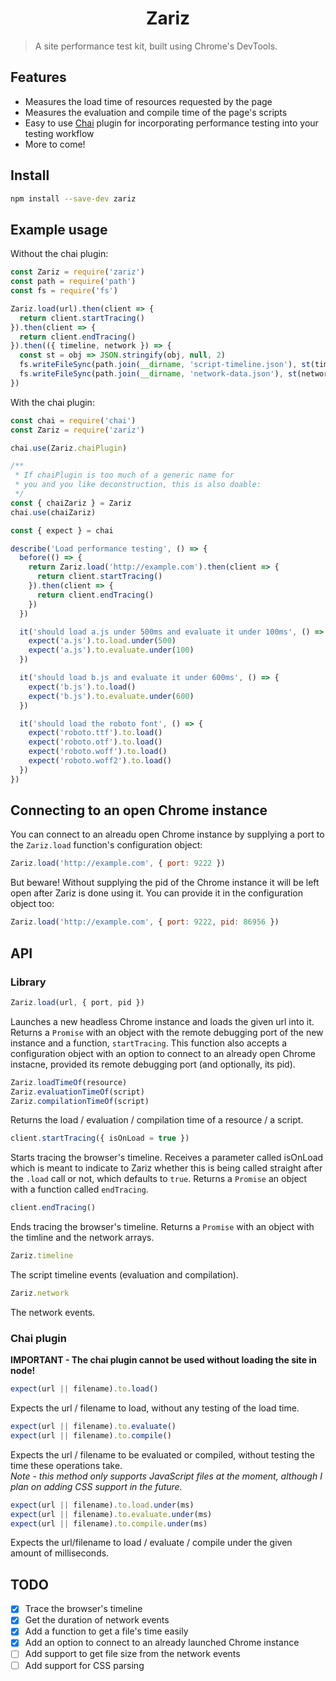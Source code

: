 <h1 align="center">
  Zariz
</h1>

> A site performance test kit, built using Chrome's DevTools.

## Features
 - Measures the load time of resources requested by the page
 - Measures the evaluation and compile time of the page's scripts
 - Easy to use [Chai](http://chaijs.com) plugin for incorporating performance testing into your testing workflow
 - More to come!

## Install
```bash
npm install --save-dev zariz
```

## Example usage
Without the chai plugin:
```javascript
const Zariz = require('zariz')
const path = require('path')
const fs = require('fs')

Zariz.load(url).then(client => {
  return client.startTracing()
}).then(client => {
  return client.endTracing()
}).then(({ timeline, network }) => {
  const st = obj => JSON.stringify(obj, null, 2)
  fs.writeFileSync(path.join(__dirname, 'script-timeline.json'), st(timeline))
  fs.writeFileSync(path.join(__dirname, 'network-data.json'), st(network))
})
```

With the chai plugin:
```javascript
const chai = require('chai')
const Zariz = require('zariz')

chai.use(Zariz.chaiPlugin)

/**
 * If chaiPlugin is too much of a generic name for
 * you and you like deconstruction, this is also doable:
 */
const { chaiZariz } = Zariz
chai.use(chaiZariz)

const { expect } = chai

describe('Load performance testing', () => {
  before(() => {
    return Zariz.load('http://example.com').then(client => {
      return client.startTracing()
    }).then(client => {
      return client.endTracing()
    })
  })

  it('should load a.js under 500ms and evaluate it under 100ms', () => {
    expect('a.js').to.load.under(500)
    expect('a.js').to.evaluate.under(100)
  })

  it('should load b.js and evaluate it under 600ms', () => {
    expect('b.js').to.load()
    expect('b.js').to.evaluate.under(600)
  })

  it('should load the roboto font', () => {
    expect('roboto.ttf').to.load()
    expect('roboto.otf').to.load()
    expect('roboto.woff').to.load()
    expect('roboto.woff2').to.load()
  })
})
```

## Connecting to an open Chrome instance
You can connect to an alreadu open Chrome instance by supplying a port to the `Zariz.load` function's configuration object:
```javascript
Zariz.load('http://example.com', { port: 9222 })
```
But beware! Without supplying the pid of the Chrome instance it will be left open after Zariz is done using it. You can provide it in the configuration object too:
```javascript
Zariz.load('http://example.com', { port: 9222, pid: 86956 })
```

## API
### Library
```js
Zariz.load(url, { port, pid })
```
Launches a new headless Chrome instance and loads the given url into it. Returns a `Promise` with an object with the remote debugging port of the new instance and a function, `startTracing`. This function also accepts a configuration object with an option to connect to an already open Chrome instacne, provided its remote debugging port (and optionally, its pid).

```js
Zariz.loadTimeOf(resource)
Zariz.evaluationTimeOf(script)
Zariz.compilationTimeOf(script)
```
Returns the load / evaluation / compilation time of a resource / a script.

```js
client.startTracing({ isOnLoad = true })
```
Starts tracing the browser's timeline. Receives a parameter called isOnLoad which is meant to indicate to Zariz whether this is being called straight after the `.load` call or not, which defaults to `true`. Returns a `Promise` an object with a function called `endTracing`.

```js
client.endTracing()
```
Ends tracing the browser's timeline. Returns a `Promise` with an object with the timline and the network arrays.

```js
Zariz.timeline
```
The script timeline events (evaluation and compilation).

```js
Zariz.network
```
The network events.

### Chai plugin
**IMPORTANT - The chai plugin cannot be used without loading the site in node!**
```js
expect(url || filename).to.load()
```
Expects the url / filename to load, without any testing of the load time.

```js
expect(url || filename).to.evaluate()
expect(url || filename).to.compile()
```
Expects the url / filename to be evaluated or compiled, without testing the time these operations take.<br />
*Note - this method only supports JavaScript files at the moment, although I plan on adding CSS support in the future.*

```js
expect(url || filename).to.load.under(ms)
expect(url || filename).to.evaluate.under(ms)
expect(url || filename).to.compile.under(ms)
```
Expects the url/filename to load / evaluate / compile under the given amount of milliseconds.

## TODO
 - [x] Trace the browser's timeline
 - [x] Get the duration of network events
 - [x] Add a function to get a file's time easily
 - [x] Add an option to connect to an already launched Chrome instance
 - [ ] Add support to get file size from the network events
 - [ ] Add support for CSS parsing
